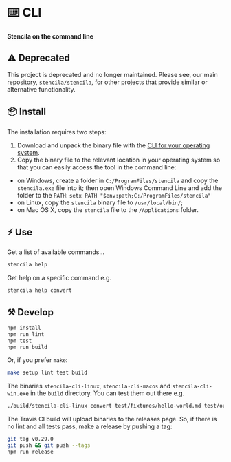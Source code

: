 # ⌨️ CLI 

**Stencila on the command line**

## ⚠️ Deprecated

This project is deprecated and no longer maintained. Please see, our main repository, [`stencila/stencila`](https://github.com/stencila/stencila), for other projects that provide similar or alternative functionality.

## 📦 Install

The installation requires two steps:
1. Download and unpack the binary file with the [CLI for your operating system](https://github.com/stencila/cli/releases).
2. Copy the binary file to the relevant location in your operating system so that you can easily access the tool in the command line:
  * on Windows, create a folder in `C:/ProgramFiles/stencila` and copy the `stencila.exe` file into it; then open Windows Command Line and add the folder to the `PATH`: `setx PATH "$env:path;C:/ProgramFiles/stencila"`
  * on Linux, copy the `stencila` binary file to `/usr/local/bin/`;
  * on Mac OS X, copy the `stencila` file to the `/Applications` folder.


## ⚡ Use

Get a list of available commands...

```bash
stencila help
```

Get help on a specific command e.g.

```bash
stencila help convert
```

## ⚒️ Develop

```bash
npm install
npm run lint
npm test
npm run build
```

Or, if you prefer `make`:

```bash
make setup lint test build
```

The binaries `stencila-cli-linux`, `stencila-cli-macos` and `stencila-cli-win.exe` in the `build` directory. You can test them out there e.g.

```bash
./build/stencila-cli-linux convert test/fixtures/hello-world.md test/outputs/hello-world.html
```

The Travis CI build will upload binaries to the releases page. So, if there is no lint and all tests pass, make a release by pushing a tag:

```bash
git tag v0.29.0
git push && git push --tags
npm run release
```
